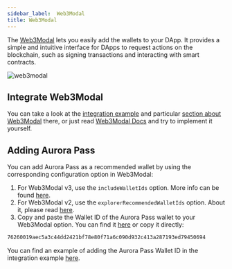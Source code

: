 ```yaml
---
sidebar_label:  Web3Modal
title: Web3Modal
---
```


The [Web3Modal](https://docs.walletconnect.com/web3modal/about) lets you easily add the wallets to your DApp.
 It provides a simple and intuitive interface for DApps to request actions on the blockchain, such as signing transactions and interacting with smart contracts.

![web3modal](/img/web3modal.png)

## Integrate Web3Modal

You can take a look at the [integration example](/onboard/integration-example) and particular [section about Web3Modal](/onboard/integration-example#adding-web3modal) there, or just
read [Web3Modal Docs](https://docs.walletconnect.com/web3modal/about) and try to implement it yourself.

## Adding Aurora Pass

You can add Aurora Pass as a recommended wallet by using the corresponding configuration option in Web3Modal:

1. For Web3Modal v3, use the `includeWalletIds` option. More info can be found [here](https://docs.walletconnect.com/web3modal/react/options#includewalletids--excludewalletids
).
2. For Web3Modal v2, use the `explorerRecommendedWalletIds` option. About it, please read [here](https://docs.walletconnect.com/web3modal/v2/react/wagmi/options#explorerrecommendedwalletids-optional).
3. Copy and paste the Wallet ID of the Aurora Pass wallet to your Web3Modal option. You can find it [here](https://explorer.walletconnect.com/aurora-pass) or copy it directly:

```bash
76260019aec5a3c44dd2421bf78e80f71a6c090d932c413a287193ed79450694
```

You can find an example of adding the Aurora Pass Wallet ID in the integration example [here](/onboard/integration-example#add-aurorapass-to-your-wallet-list).
